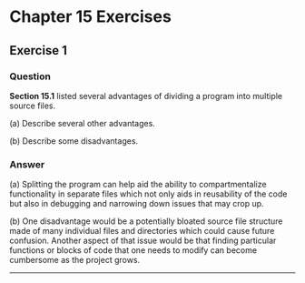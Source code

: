 # Chapter 15 Exercises #

## Exercise 1 ##

### **Question** ##

**Section 15.1** listed several advantages of dividing a program into multiple source files.

(a) Describe several other advantages.

(b) Describe some disadvantages.

### **Answer**  ###

(a) Splitting the program can help aid the ability to compartmentalize functionality in separate files which not only aids in reusability of the code but also in debugging and narrowing down issues that may crop up.

(b) One disadvantage would be a potentially bloated source file structure made of many individual files and directories which could cause future confusion. Another aspect of that
issue would be that finding particular functions or blocks of code that one needs to modify can become cumbersome as the project grows. 

---